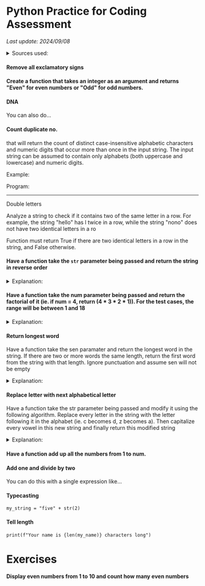 # Python Practice for Coding Assessment

*Last update: 2024/09/08*

<details><summary>Sources used:</summary>
[zemadi (coderbyte)](https://gist.github.com/zemadi/11071837)
</details>

#### Remove all exclamatory signs

<object data=".txt/remove_exclam.txt" width="255" height="72"></object>

#### Create a function that takes an integer as an argument and returns "Even" for even numbers or "Odd" for odd numbers.

<object data=".txt/check_if_odd_or_even.txt" width="190" height="140"></object>

#### DNA 

<object data=.txt/dna1.txt></object>

You can also do...

<object data=.txt/dna2.txt></object>

#### Count duplicate no.

that will return the count of distinct case-insensitive alphabetic characters and numeric digits that occur more than once in the input string. The input string can be assumed to contain only alphabets (both uppercase and lowercase) and numeric digits.

Example:

<object data=.txt/count_duplicate_example.txt></object>

Program:

<object data=".txt/count_duplicate1.txt" width="500" height="320"></object>

<hr>

Double letters

Analyze a string to check if it contains two of the same letter in a row. For example, the string "hello" has l twice in a row, while the string "nono" does not have two identical letters in a ro

Function must return True if there are two identical letters in a row in the string, and False otherwise.

<object data=".txt/count_duplicate2.txt" width="248px" height="100px"></object>

#### Have a function take the `str` parameter being passed and return the string in reverse order

<object data=.txt/reverse_string.txt></object>

<details><summary>Explanation:</summary>

`str[::-1]`:  is the slicing operation

Slicing is a way to extract parts of sequences like strings, lists and tuples.

A general form of slicing is:

`sequence[start:stop:step]`

- `start`: index where the slice starts. If omitted, it defaults to the beginning of the sequence
- `stop`: index where the slice ends. If omitted, it defaults to the end of the sequence
- `step`: step (or stride) of the slicing. If omitted, it defaults to `1`

Back to `str[::-1]`

`start` is unspecified so it defaults to the string's beginning, nor is `stop`
so it defaults to the end of the string. `step` beeing `-1` means slicing is in reverse order    

Complete example

Calling the function such that `FirstReverse("Hello")`, `str[::-1]` reverses the string, producing `"olleH"`
</details>

#### Have a function take the num parameter being passed and return the factorial of it (ie. if num = 4, return (4 * 3 * 2 * 1)). For the test cases, the range will be between 1 and 18

<object data=.txt/factorial.txt></object>


<details><summary>Explanation:</summary>

What is a factorial?

The factorial of a number is the product of all positive integers from 1 up to that number. It's representation is (!).

The factorial of 4 (written as `4!`) is calculated as:

`4! = 4 x 3 x 2 x 1 = 24`

Initial setup

    sum = 1
    count = 1

- `sum`: variable is initialized to `1`, it'll store the reesult of the factorial calculation
- `count`: variable is initialized to `1`, it'll be used to keep track of the current number being multiplied in the loop

While loop

`while count <= num:`

This loop runs as long as `count` is less than or equal to `num`

Inside the loop

    sum = sum * count
    count += 1

- `sum = sum * count`: in each iteration of the loop, `sum` is multiplied by `count` and then updated with the new value, thus building up the factorial product

For example if `num = 4`, the operation goes through these steps:

- Initially, `sum = 1`
- When `count = 1`: `sum = 1 * 1 = 1`
- When `count = 2`: `sum = 1 * 2 = 2`
- When `count = 3`: `sum = 2 * 3 = 6`
- When `count = 4`: `sum = 6 * 4 = 24`

`count += 1`: after each multiplication, `count` is increased by `1`. This ensures that the loop eventually stops when `count` exceeds `num`

Example Usage

If you call the function such that `FirstFactorial(4)`

The loop will calculate

`4 * 3 * 2 * 1 = 24`

If you want the function to return the factorial instead of printing it, replace `print(sum)` with `return sum`
</details>

#### Return longest word

Have a function take the sen paramater and return the longest word in the string. If there are two or more words the same length, return the first word from the string with that length. Ignore punctuation and assume sen will not be empty

<object data=".txt/return_longest_word.txt" width="295" height="195"></object>

<details><summary>Explanation:</summary>

`Sen` is a string (sentence)

Splitting the sentence into words

`test = sen.split(" ")`: splits the sentence (`sen`) into a list of words using a space (`" "`) as the delimiter

For example: if `sen` is `"I love programming"`, then `test` will be `['I', 'love', 'programming']`

This variable now holds the list of words that were split from the sentence.

Initializing the longest word

`greatest = test[0]`

- `test[0]`: this refers to the first word in the list `test`
- `greatest`: variable iniatilized to the first word in the list. It'll be used to keep track of the longest word found so far

Looping through the words

    for word in test:
        if len(word) > len(greatest):
            greatest = word

`for word in test`: this loop iterates over each word in the `test` list

- `if len(word) > len(greatest)`: this checks if the current word (`word`) is longer than the word stored in `greatest`
    - `len(word`: this function returns the length of the current word
    - `len(greatest)`: this function returns the length of the longest word found so far
    - `greatest = word`: if the current word is longer than the word in `greatest`, the variable `greatest` is updated to the current word
</details>

#### Replace letter with next alphabetical letter

Have a function take the str parameter being passed and modify it using the following algorithm. Replace every letter in the string with the letter following it in the alphabet (ie. c becomes d, z becomes a). Then capitalize every vowel in this new string and finally return this modified string

<object data=".txt/replace_letter_with_next_letter.txt" width="500" height="420"></object>

<details><summary>Explanation:</summary>
to-do
</details>

#### Have a function add up all the numbers from 1 to num. 

<object data=".txt/add_up_all_from_one_to_num.txt" width="400" height="110"></object>

#### Add one and divide by two

<object data=".txt/add_1_divide_by_2_v1.txt" width="240" height="110"></object>

You can do this with a single expression like...

<object data=".txt/add_1_divide_by_2_v2.txt" width="255" height="72"></object>

#### Typecasting

	my_string = "five" + str(2)

#### Tell length

	print(f"Your name is {len(my_name)} characters long")

# Exercises

#### Display even numbers from 1 to 10 and count how many even numbers

<object data=".txt/even_number_1_to_10.txt" width="255" height="120"></object>
